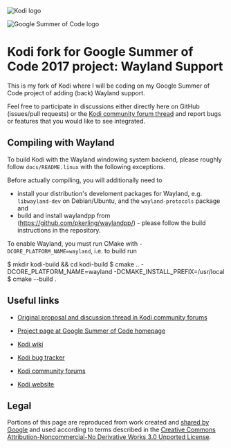 ![Kodi logo](https://raw.githubusercontent.com/xbmc/xbmc-forum/master/xbmc/images/logo-sbs-black.png)

![Google Summer of Code logo](https://developers.google.com/open-source/gsoc/resources/downloads/GSoC-logo-horizontal-200.png)

# Kodi fork for Google Summer of Code 2017 project: Wayland Support

This is my fork of Kodi where I will be coding on my Google Summer of Code project of adding (back) Wayland support.

Feel free to participate in discussions either directly here on GitHub (issues/pull requests) or the [Kodi community forum thread](http://forum.kodi.tv/showthread.php?tid=309254) and report bugs or features that you would like to see integrated.

## Compiling with Wayland

To build Kodi with the Wayland windowing system backend, please roughly follow `docs/README.linux` with the following exceptions.

Before actually compiling, you will additionally need to

* install your distribution's develoment packages for Wayland, e.g. `libwayland-dev` on Debian/Ubuntu, and the `wayland-protocols` package and
* build and install waylandpp from (https://github.com/pkerling/waylandpp/) - please follow the build instructions in the repository.

To enable Wayland, you must run CMake with `-DCORE_PLATFORM_NAME=wayland`, i.e. to build run

   $ mkdir kodi-build && cd kodi-build
   $ cmake .. -DCORE_PLATFORM_NAME=wayland -DCMAKE_INSTALL_PREFIX=/usr/local
   $ cmake --build .

## Useful links

* [Original proposal and discussion thread in Kodi community forums](http://forum.kodi.tv/showthread.php?tid=309254&pid=2552143#pid2552143)
* [Project page at Google Summer of Code homepage](https://summerofcode.withgoogle.com/projects/#4913542374359040)

* [Kodi wiki](http://kodi.wiki/)
* [Kodi bug tracker](http://trac.kodi.tv)
* [Kodi community forums](http://forum.kodi.tv/)
* [Kodi website](http://kodi.tv)

## Legal

Portions of this page are reproduced from work created and [shared by Google](https://developers.google.com/readme/policies/) and used according to terms described in the [Creative Commons Attribution-Noncommercial-No Derivative Works 3.0 Unported License](http://creativecommons.org/licenses/by-nc-nd/3.0/).
